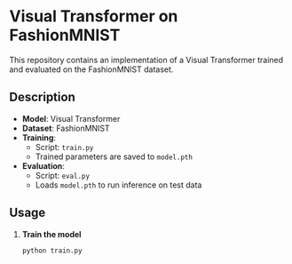 # Visual Transformer on FashionMNIST

This repository contains an implementation of a Visual Transformer trained and evaluated on the FashionMNIST dataset.

## Description

- **Model**: Visual Transformer  
- **Dataset**: FashionMNIST  
- **Training**:  
  - Script: `train.py`  
  - Trained parameters are saved to `model.pth`  
- **Evaluation**:  
  - Script: `eval.py`  
  - Loads `model.pth` to run inference on test data  

## Usage

1. **Train the model**  
   ```bash
   python train.py

